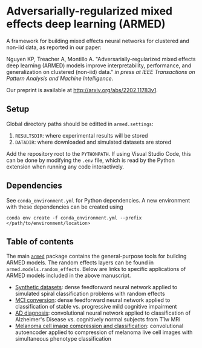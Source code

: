 # Adversarially-regularized mixed effects deep learning (ARMED) 
A framework for building mixed effects neural networks for clustered and non-iid data, as reported in our paper:

Nguyen KP, Treacher A, Montillo A. "Adversarially-regularized mixed effects deep learning (ARMED) models improve interpretability, performance, and generalization on clustered (non-iid) data." *in press at IEEE Transactions on Pattern Analysis and Machine Intelligence*. 

Our preprint is available at http://arxiv.org/abs/2202.11783v1.

## Setup 
Global directory paths should be editted in `armed.settings`:

1. `RESULTSDIR`: where experimental results will be stored
2. `DATADIR`: where downloaded and simulated datasets are stored

Add the repository root to the `PYTHONPATH`. If using Visual Studio Code, this can be done by modifying the `.env` file, which is read by the Python extension when running any code interactively. 

## Dependencies
See `conda_environment.yml` for Python dependencies. A new environment with these dependencies can be created using
```
conda env create -f conda_environment.yml --prefix </path/to/environment/location>
```

## Table of contents
The main [`armed`](./armed) package contains the general-purpose tools for building ARMED models. The random effects layers can be found in `armed.models.random_effects`. Below are links to specific applications of ARMED models included in the above manuscript. 

* [Synthetic datasets](./synthetic_dataset): dense feedforward neural network applied to simulated spiral classification problems with random effects
* [MCI conversion](./ad_conversion): dense feedforward neural network applied to classification of stable vs. progressive mild cognitive impairment
* [AD diagnosis](./adni_t1w): convolutional neural network applied to classification of Alzheimer's Disease vs. cognitively normal subjects from T1w MRI
* [Melanoma cell image compression and classification](./melanoma_aec): convolutional autoencoder applied to compression of melanoma live cell images with simultaneous phenotype classification